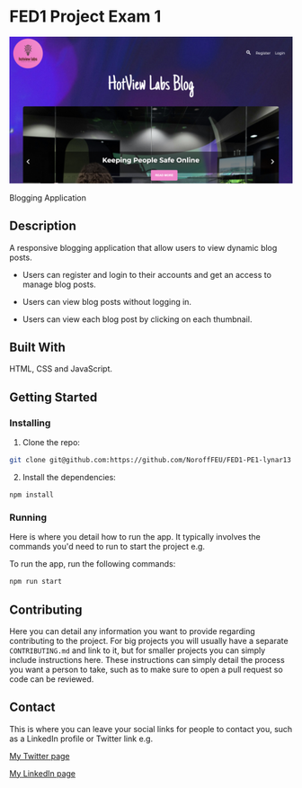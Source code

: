 # FED1 Project Exam 1

![image](https://github.com/lynar13/image-hosting/blob/main/Project%20Exam%201.png?raw=true)

Blogging Application

## Description

A responsive blogging application that allow users to view dynamic blog posts.

- Users can register and login to their accounts and get an access to manage blog posts.

- Users can view blog posts without logging in.

- Users can view each blog post by clicking on each thumbnail.

## Built With 

HTML, CSS and JavaScript.

## Getting Started 

### Installing

1. Clone the repo:

```bash
git clone git@github.com:https://github.com/NoroffFEU/FED1-PE1-lynar13
```

2. Install the dependencies:

```
npm install
```

### Running

Here is where you detail how to run the app. It typically involves the commands you'd need to run to start the project e.g.

To run the app, run the following commands:

```bash
npm run start
```

## Contributing

Here you can detail any information you want to provide regarding contributing to the project. For big projects you will usually have a separate `CONTRIBUTING.md` and link to it, but for smaller projects you can simply include instructions here. These instructions can simply detail the process you want a person to take, such as to make sure to open a pull request so code can be reviewed.

## Contact

This is where you can leave your social links for people to contact you, such as a LinkedIn profile or Twitter link e.g.

[My Twitter page](www.twitter.com)

[My LinkedIn page](www.linkedin.com)